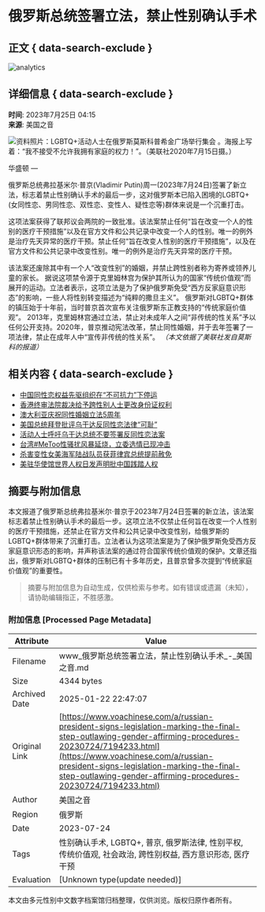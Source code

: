 # 俄罗斯总统签署立法，禁止性别确认手术

## 正文 { data-search-exclude }


![analytics](https://ssc.voachinese.com/b/ss/bbgprod,bbgentityvoa/1/G.4--NS/202150718?pageName=voa%3aman%3aw%3aarticle%3a%e4%bf%84%e7%bd%97%e6%96%af%e6%80%bb%e7%bb%9f%e7%ad%be%e7%bd%b2%e7%ab%8b%e6%b3%95%ef%bc%8c%e7%a6%81%e6%ad%a2%e6%80%a7%e5%88%ab%e7%a1%ae%e8%ae%a4%e6%89%8b%e6%9c%af&c6=%e4%bf%84%e7%bd%97%e6%96%af%e6%80%bb%e7%bb%9f%e7%ad%be%e7%bd%b2%e7%ab%8b%e6%b3%95%ef%bc%8c%e7%a6%81%e6%ad%a2%e6%80%a7%e5%88%ab%e7%a1%ae%e8%ae%a4%e6%89%8b%e6%9c%af&v36=8.36.0.0.286&v6=D=c6&g=https%3a%2f%2fwww.voachinese.com%2fa%2frussian-president-signs-legislation-marking-the-final-step-outlawing-gender-affirming-procedures-20230724%2f7194233.html&c1=D=g&v1=D=g&events=event1,event52&c16=voa%20mandarin&v16=D=c16&c5=europe&v5=D=c5&ch=%e6%ac%a7%e6%b4%b2&c15=mandarin&v15=D=c15&c4=article&v4=D=c4&c14=7194233&v14=D=c14&v20=no&c17=web&v17=D=c17&mcorgid=518abc7455e462b97f000101%40adobeorg&server=www.voachinese.com&pageType=D=c4&ns=bbg&v29=D=server&v25=voa&v30=521&v105=D=User-Agent)

## 详细信息 { data-search-exclude }

**时间**: 2023年7月25日 04:15  
**来源**: 美国之音  

![资料照片：LGBTQ+活动人士在俄罗斯莫斯科普希金广场举行集会 。海报上写着：“我不接受不允许我拥有家庭的权力！”。（美联社2020年7月15日摄。）](https://gdb.voanews.com/01000000-c0a8-0242-fc43-08db887b389c_w1023_r1_s.jpg)

华盛顿 — 

俄罗斯总统弗拉基米尔·普京(Vladimir Putin)周一(2023年7月24日)签署了新立法，标志着禁止性别确认手术的最后一步，这对俄罗斯本已陷入困境的LGBTQ+(女同性恋、男同性恋、双性恋、变性人、疑性恋等)群体来说是一个沉重打击。

这项法案获得了联邦议会两院的一致批准。该法案禁止任何“旨在改变一个人的性别的医疗干预措施”以及在官方文件和公共记录中改变一个人的性别。唯一的例外是治疗先天异常的医疗干预。禁止任何“旨在改变人性别的医疗干预措施”，以及在官方文件和公共记录中改变性别。唯一的例外是治疗先天异常的医疗干预。

该法案还废除其中有一个人“改变性别”的婚姻，并禁止跨性别者称为寄养或领养儿童的家长。 据说这项禁令源于克里姆林宫为保护其所认为的国家“传统价值观”而展开的运动。立法者表示，这项立法是为了保护俄罗斯免受“西方反家庭意识形态”的影响，一些人将性别转变描述为“纯粹的撒旦主义”。 俄罗斯对LGBTQ+群体的镇压始于十年前，当时普京首次宣布关注俄罗斯东正教支持的“传统家庭价值观”。 2013年，克里姆林宫通过立法，禁止对未成年人之间“非传统的性关系”予以任何公开支持。2020年，普京推动宪法改革，禁止同性婚姻，并于去年签署了一项法律，禁止在成年人中“宣传非传统的性关系”。 _（本文依据了美联社发自莫斯科的报道）_

## 相关内容 { data-search-exclude }

- [中国同性恋权益先驱组织在“不可抗力”下停运](https://gdb.voanews.com/f5db14e3-2b2e-448c-9eec-1c5db7dcadc1_cx0_cy2_cw0_w100_r1.jpg)
- [香港终审法院裁决给予跨性别人士更改身份证权利](https://gdb.voanews.com/02c82382-b76e-46a7-a26e-4be0f78252e0_cx18_cy11_cw70_w100_r1.jpg)
- [澳大利亚庆祝同性婚姻立法5周年](https://gdb.voanews.com/2c5a3634-d179-47b4-a6fc-b7a7ad1101d5_w100_r1.jpg)
- [美国总统拜登批评乌干达反同性恋法律“可耻”](https://gdb.voanews.com/01000000-0aff-0242-6a5c-08db60332c9c_w100_r1.jpg)
- [活动人士呼吁乌干达总统不要签署反同性恋法案](https://gdb.voanews.com/01000000-0aff-0242-c548-08db2ae47aa4_w100_r1.jpg)
- [台湾#MeToo性骚扰风暴延烧，立委选情已现冲击](https://gdb.voanews.com/01000000-0aff-0242-fb61-08db58d884ea_w100_r1.jpg)
- [杀害变性女美海军陆战队员获菲律宾总统提前赦免](https://gdb.voanews.com/f29d8384-0dab-4eab-a3e8-cd71fa98e69b_w100_r1.jpg)
- [美驻华使馆世界人权日发声明批中国践踏人权](https://gdb.voanews.com/2c48d044-ea48-486c-949e-c927ea157641_w100_r1.jpg)
<!-- tcd_original_link https://www.voachinese.com/a/russian-president-signs-legislation-marking-the-final-step-outlawing-gender-affirming-procedures-20230724/7194233.html -->


## 摘要与附加信息

<!-- tcd_abstract -->
本文报道了俄罗斯总统弗拉基米尔·普京于2023年7月24日签署的新立法，该法案标志着禁止性别确认手术的最后一步。这项立法不仅禁止任何旨在改变一个人性别的医疗干预措施，还禁止在官方文件和公共记录中改变性别，给俄罗斯的LGBTQ+群体带来了沉重打击。立法者认为这项法案是为了保护俄罗斯免受西方反家庭意识形态的影响，并声称该法案的通过符合国家传统价值观的保护。文章还指出，俄罗斯对LGBTQ+群体的压制已有十多年历史，且普京曾多次提到“传统家庭价值观”的重要性。
<!-- tcd_abstract_end -->

> 摘要与附加信息为自动生成，仅供检索与参考。如有错误或遗漏（未知），请协助编辑指正，不胜感激。

### 附加信息 [Processed Page Metadata]

| Attribute       | Value                                  |
|-----------------|----------------------------------------|
| Filename        | www_俄罗斯总统签署立法，禁止性别确认手术_-_美国之音.md                             |
| Size            | 4344 bytes                           |
| Archived Date   | 2025-01-22 22:47:07                             |
| Original Link   | [https://www.voachinese.com/a/russian-president-signs-legislation-marking-the-final-step-outlawing-gender-affirming-procedures-20230724/7194233.html](https://www.voachinese.com/a/russian-president-signs-legislation-marking-the-final-step-outlawing-gender-affirming-procedures-20230724/7194233.html)                       |
| Author          | 美国之音                               |
| Region          | 俄罗斯                               |
| Date            | 2023-07-24                                 |
| Tags            | 性别确认手术, LGBTQ+, 普京, 俄罗斯法律, 性别平权, 传统价值观, 社会政治, 跨性别权益, 西方意识形态, 医疗干预                                 |
| Evaluation            | [Unknown type(update needed)]                                 |
<!-- tcd_table_end -->

本文由多元性别中文数字档案馆归档整理，仅供浏览。版权归原作者所有。
